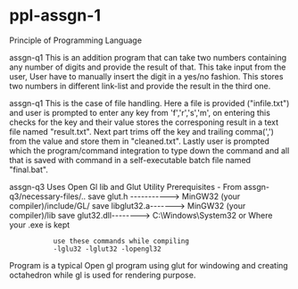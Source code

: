 # ppl-assgn-1
Principle of Programming Language


assgn-q1
This is an addition program that can take two numbers containing any number of digits and provide the result 
of that.
This take input from the user, User have to manually insert the digit in a yes/no fashion.
This stores two numbers in different link-list and provide the result in the third one.


assgn-q1
This is the case of file handling.
Here a file is provided ("infile.txt") and user is prompted to enter any key from 'f','r','s','m', on entering 
this checks for the key and their value stores the corresponing result in a text file named "result.txt".
Next part trims off the key and trailing comma(',') from the value and store them in "cleaned.txt".
Lastly user is prompted which the program/command integration to type down the command and all that is saved 
with command in a self-executable batch file named "final.bat".


assgn-q3
Uses Open Gl lib and Glut Utility 
Prerequisites - From assgn-q3/necessary-files/..
                save glut.h ----------->  MinGW32 (your compiler)/include/GL/
                save libglut32.a------->  MinGW32 (your compiler)/lib
                save glut32.dll-------->  C:\Windows\System32 or Where your .exe is kept
                
               use these commands while compiling
               -lglu32 -lglut32 -lopengl32
             
Program is a typical Open gl program using glut for windowing and creating octahedron while 
gl is used for rendering purpose.
